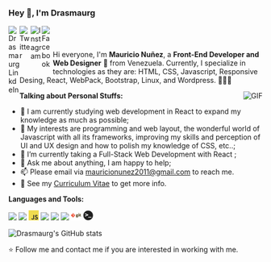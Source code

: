 ### Hey 👋, I'm Drasmaurg 

<a href="https://www.linkedin.com/in/mauricio-javier-nu%C3%B1ez-torres-02921518b/">
  <img align="left" alt="Drasmaurg LinkdeIn" width="22px" src="https://cdn-icons-png.flaticon.com/512/145/145807.png" />
</a>
<a href="https://twitter.com/Drasmaurg_">
  <img align="left" alt="Twitter" width="22px" src="https://cdn-icons-png.flaticon.com/512/179/179342.png" />
</a>
<a href="https://www.instagram.com/drasmaurg/">
  <img align="left" alt="Instagram" width="22px" src="https://cdn-icons-png.flaticon.com/512/1409/1409946.png" />
</a>
<a href="https://www.facebook.com/mauriciojavier.nuneztorres">
  <img align="left" alt="Facebook" width="22px" src="https://cdn-icons-png.flaticon.com/512/5968/5968764.png" />
</a>

<br />
<br />

Hi everyone, I'm **Mauricio Nuñez**, a **Front-End Developer and Web Designer** 🚀 from Venezuela.  Currently, I specialize in technologies as they are: HTML, CSS, Javascript, Responsive Desing, React, WebPack, Bootstrap, Linux,  and Wordpress. 👨🏽‍💻 


  <img align="right" alt="GIF" src="https://c.tenor.com/NOYF3f82b_gAAAAC/programmer.gif" />

**Talking about Personal Stuffs:**

- 🌱 I am currently studying web development in React to expand my knowledge as much as possible; 
- 🤔 My interests are programming and web layout, the wonderful world of Javascript with all its frameworks, improving my skills and perception of UI and UX design and   how to polish my knowledge of CSS, etc..;
- 💼 I’m currently taking a Full-Stack Web Development with React ;
- 💬 Ask me about anything, I am happy to help;
- 📫 Please email via mauricionunez2011@gmail.com to reach me.
- 📝 See my [Curriculum Vitae](https://drive.google.com/file/d/15vUmt_kCXAcluf17vSPM_HUFM_cyXKkZ/view?usp=sharing) to get more info.


**Languages and Tools:**  

<code><img height="20" src="https://cdn-icons-png.flaticon.com/512/732/732212.png"></code>
<code><img height="20" src="https://cdn-icons-png.flaticon.com/512/732/732190.png"></code>
<code><img height="20" src="https://raw.githubusercontent.com/github/explore/80688e429a7d4ef2fca1e82350fe8e3517d3494d/topics/javascript/javascript.png"></code>
<code><img height="20" src="https://cdn-icons-png.flaticon.com/512/919/919851.png"></code>
<code><img height="20" src="htps://cdn-icons-png.flaticon.com/512/174/174881.png"></code>
<code><img height="20" src="https://cdn-icons-png.flaticon.com/512/518/518713.png"></code>
<code><img height="20" src="https://raw.githubusercontent.com/github/explore/80688e429a7d4ef2fca1e82350fe8e3517d3494d/topics/git/git.png"></code>
<code><img height="20" src="https://raw.githubusercontent.com/github/explore/80688e429a7d4ef2fca1e82350fe8e3517d3494d/topics/terminal/terminal.png"></code>

![Drasmaurg's GitHub stats](https://github-readme-stats.vercel.app/api?username=drasmaurg&theme=nord&show_icons=true)

⭐️ Follow me and contact me if you are interested in working with me.
